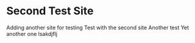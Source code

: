 # Second Test Site
Adding another site for testing
 Test with the second site
Another test
Yet another one
lsakdjflj